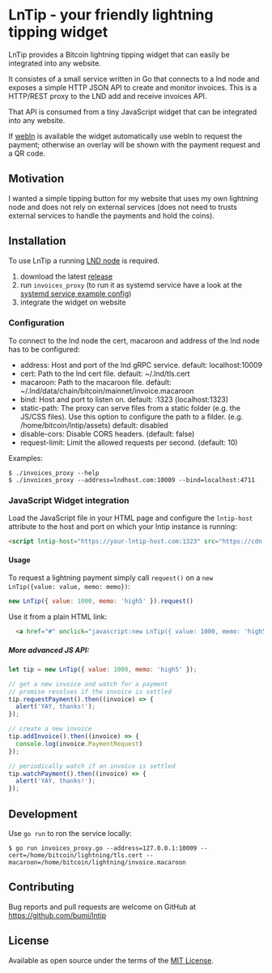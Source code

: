 # LnTip - your friendly lightning tipping widget

LnTip provides a Bitcoin lightning tipping widget that can easily be integrated into any website.  

It consistes of a small service written in Go that connects to a lnd node and exposes 
a simple HTTP JSON API to create and monitor invoices. This is a HTTP/REST proxy to the LND add and receive invoices API.

That API is consumed from a tiny JavaScript widget that can be integrated into any website. 

If [webln](https://github.com/wbobeirne/webln) is available the widget automatically use webln to request the payment; 
otherwise an overlay will be shown with the payment request and a QR code.


## Motivation

I wanted a simple tipping button for my website that uses my own lightning node and does not rely on external services (does not need to trusts external services to handle the payments and hold the coins).


## Installation

To use LnTip a running [LND node](https://github.com/lightningnetwork/lnd/blob/master/docs/INSTALL.md) 
is required.  

1. download the latest [release](https://github.com/bumi/lntip/releases)
2. run `invoices_proxy` (to run it as systemd service have a look at the [systemd service example config](https://github.com/bumi/lntip/blob/master/examples/invoices-proxy.service))
3. integrate the widget on website

### Configuration

To connect to the lnd node the cert, macaroon and address of the lnd node has to be configured:

* address: Host and port of the lnd gRPC service. default: localhost:10009
* cert: Path to the lnd cert file. default: ~/.lnd/tls.cert
* macaroon: Path to the macaroon file. default: ~/.lnd/data/chain/bitcoin/mainnet/invoice.macaroon
* bind: Host and port to listen on. default: :1323 (localhost:1323)
* static-path: The proxy can serve files from a static folder (e.g. the JS/CSS files). Use this option to configure the path to a filder. (e.g. /home/bitcoin/lntip/assets) default: disabled
* disable-cors: Disable CORS headers. (default: false)
* request-limit: Limit the allowed requests per second. (default: 10)

Examples: 

    $ ./invoices_proxy --help
    $ ./invoices_proxy --address=lndhost.com:10009 --bind=localhost:4711


### JavaScript Widget integration

Load the JavaScript file in your HTML page and configure the `lntip-host` attribute 
to the host and port on which your lntip instance is running:

```html
<script lntip-host="https://your-lntip-host.com:1323" src="https://cdn.jsdelivr.net/gh/bumi/lntip/assets/lntip.js" id="lntip-script"></script>
```

#### Usage

To request a lightning payment simply call `request()` on a `new LnTip({value: value, memo: memo})`:

```js
new LnTip({ value: 1000, memo: 'high5' }).request()
```

Use it from a plain HTML link:
```html
  <a href="#" onclick="javascript:new LnTip({ value: 1000, memo: 'high5' }).request();return false;">Tip me</a>
```

##### More advanced JS API:

```js
let tip = new LnTip({ value: 1000, memo: 'high5' });

// get a new invoice and watch for a payment
// promise resolves if the invoice is settled
tip.requestPayment().then((invoice) => {
  alert('YAY, thanks!');
});

// create a new invoice
tip.addInvoice().then((invoice) => {
  console.log(invoice.PaymentRequest)
});

// periodically watch if an invoice is settled
tip.watchPayment().then((invoice) => {
  alert('YAY, thanks!');
});

```

## Development

Use `go run` to ron the service locally: 

    $ go run invoices_proxy.go --address=127.0.0.1:10009 --cert=/home/bitcoin/lightning/tls.cert --macaroon=/home/bitcoin/lightning/invoice.macaroon


## Contributing

Bug reports and pull requests are welcome on GitHub at https://github.com/bumi/lntip

## License

Available as open source under the terms of the [MIT License](http://opensource.org/licenses/MIT).
